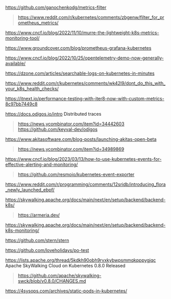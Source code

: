 https://github.com/ganochenkodg/metrics-filter
> https://www.reddit.com/r/kubernetes/comments/zbgenw/filter_for_prometheus_metrics/

https://www.cncf.io/blog/2022/11/10/murre-the-lightweight-k8s-metrics-monitoring-tool/

https://www.groundcover.com/blog/prometheus-grafana-kubernetes

https://www.cncf.io/blog/2022/10/25/opentelemetry-demo-now-generally-available/

https://dzone.com/articles/searchable-logs-on-kubernetes-in-minutes

https://www.reddit.com/r/kubernetes/comments/wk42l9/dont_do_this_with_your_k8s_health_checks/

https://itnext.io/performance-testing-with-iter8-now-with-custom-metrics-8c97bb7449c8

https://docs.odigos.io/intro Distributed traces
> https://news.ycombinator.com/item?id=34442603
> https://github.com/keyval-dev/odigos

https://www.akitasoftware.com/blog-posts/launching-akitas-open-beta
> https://news.ycombinator.com/item?id=34989869

https://www.cncf.io/blog/2023/03/13/how-to-use-kubernetes-events-for-effective-alerting-and-monitoring/
> https://github.com/resmoio/kubernetes-event-exporter

https://www.reddit.com/r/programming/comments/12sridb/introducing_flora_newly_launched_ebpf/

https://skywalking.apache.org/docs/main/next/en/setup/backend/backend-k8s/
> https://armeria.dev/

https://skywalking.apache.org/docs/main/next/en/setup/backend/backend-k8s-monitoring/

https://github.com/stern/stern

https://github.com/loveholidays/po-test

https://lists.apache.org/thread/5kdkh90obh9rvxkybwpsmmqkpppygjqc Apache SkyWalking Cloud on Kubernetes 0.8.0 Released
> https://github.com/apache/skywalking-swck/blob/v0.8.0/CHANGES.md

https://4sysops.com/archives/static-pods-in-kubernetes/


